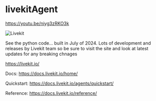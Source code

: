 # livekitAgent

https://youtu.be/niyg3zRKO3k

![Livekit](https://github.com/user-attachments/assets/f8463adb-dcc4-410a-a758-0d49b04b1227)

See the python code... built in July of 2024.  Lots of development and releases by Livekit team so be sure to visit the site and look at latest updates for any breaking chnages

https://livekit.io/

Docs:  https://docs.livekit.io/home/

Quickstart:  https://docs.livekit.io/agents/quickstart/

Reference:  https://docs.livekit.io/reference/
